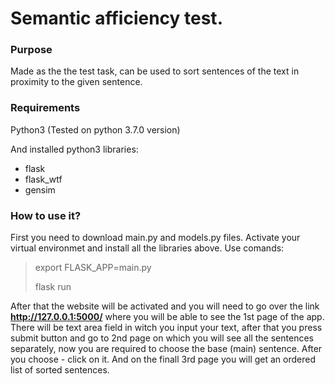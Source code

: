 Semantic afficiency test.
=====================
### Purpose
Made as the the test task, can be used to sort sentences of the text in proximity to the given sentence.
### Requirements
Python3 (Tested on python 3.7.0 version)

And installed python3 libraries:
* flask
* flask_wtf
* gensim
### How to use it?
First you need to download main.py and models.py files. Activate your virtual environmet and install all the libraries
above. Use comands:

> export FLASK_APP=main.py
>
> flask run

After that the website will be activated and you will need to go over the link **http://127.0.0.1:5000/** where you will
be able to see the 1st page of the app. There will be text area field in witch you input your text, after that you press
submit button and go to 2nd page on which you will see all the sentences separately, now you are required to choose the
base (main) sentence. After you choose - click on it. And on the finall 3rd page you will get an ordered list of sorted
sentences.
